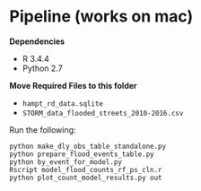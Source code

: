 # Pipeline (works on mac)

**Dependencies**

* R 3.4.4
* Python 2.7

**Move Required Files to this folder**

* `hampt_rd_data.sqlite`
* `STORM_data_flooded_streets_2010-2016.csv`


Run the following:

```
python make_dly_obs_table_standalone.py
python prepare_flood_events_table.py
python by_event_for_model.py
Rscript model_flood_counts_rf_ps_cln.r
python plot_count_model_results.py out
```